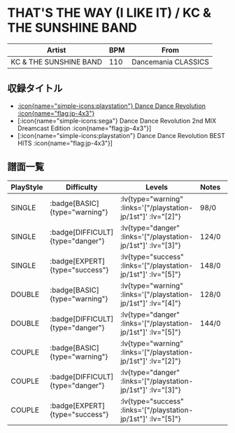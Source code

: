 # THAT'S THE WAY (I LIKE IT) / KC & THE SUNSHINE BAND

|Artist|BPM|From|
|------|---|----|
|KC & THE SUNSHINE BAND|110|Dancemania CLASSICS|

## 収録タイトル

- [:icon{name="simple-icons:playstation"} Dance Dance Revolution :icon{name="flag:jp-4x3"}](/playstation-jp/1st)
- [:icon{name="simple-icons:sega"} Dance Dance Revolution 2nd MIX Dreamcast Edition :icon{name="flag:jp-4x3"}]
- [:icon{name="simple-icons:playstation"} Dance Dance Revolution BEST HITS :icon{name="flag:jp-4x3"}]

## 譜面一覧

|PlayStyle|Difficulty|Levels|Notes|Movie|
|---------|----------|------|-----|-----|
|SINGLE| :badge[BASIC]{type="warning"}| :lv{type="warning" :links='["/playstation-jp/1st"]' :lv="[2]"}|98/0||
|SINGLE| :badge[DIFFICULT]{type="danger"}| :lv{type="danger" :links='["/playstation-jp/1st"]' :lv="[3]"}|124/0||
|SINGLE| :badge[EXPERT]{type="success"}| :lv{type="success" :links='["/playstation-jp/1st"]' :lv="[5]"}|148/0||
|DOUBLE| :badge[BASIC]{type="warning"}| :lv{type="warning" :links='["/playstation-jp/1st"]' :lv="[4]"}|128/0||
|DOUBLE| :badge[DIFFICULT]{type="danger"}| :lv{type="danger" :links='["/playstation-jp/1st"]' :lv="[5]"}|144/0||
|COUPLE| :badge[BASIC]{type="warning"}| :lv{type="warning" :links='["/playstation-jp/1st"]' :lv="[2]"}|||
|COUPLE| :badge[DIFFICULT]{type="danger"}| :lv{type="danger" :links='["/playstation-jp/1st"]' :lv="[3]"}|||
|COUPLE| :badge[EXPERT]{type="success"}| :lv{type="success" :links='["/playstation-jp/1st"]' :lv="[5]"}|||
